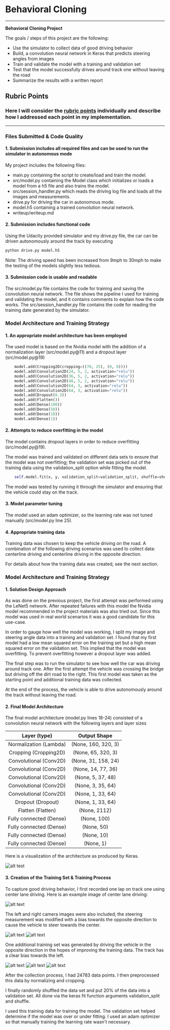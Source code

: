 # **Behavioral Cloning** 

---

**Behavioral Cloning Project**

The goals / steps of this project are the following:
* Use the simulator to collect data of good driving behavior
* Build, a convolution neural network in Keras that predicts steering angles from images
* Train and validate the model with a training and validation set
* Test that the model successfully drives around track one without leaving the road
* Summarize the results with a written report


[//]: # (Image References)

[model]: ./images/model.png "Model Visualization"
[center_center]: ./images/center_center.jpg "Center camera center"
[left_center]: ./images/left_center.jpg "Left camera center"
[right_center]: ./images/right_center.jpg "Right camera center"
[center_reverse]: ./images/reverse_center.jpg "Center camera center opposite direction"
[left_reverse]: ./images/reverse_left.jpg "Left camera center opposite direction"
[right_reverse]: ./images/reverse_right.jpg "Right camera center opposite direction"

## Rubric Points
### Here I will consider the [rubric points](https://review.udacity.com/#!/rubrics/432/view) individually and describe how I addressed each point in my implementation.  

---
### Files Submitted & Code Quality

#### 1. Submission includes all required files and can be used to run the simulator in autonomous mode

My project includes the following files:
* main.py containing the script to create/load and train the model.
* src/model.py containing the Model class which initializes or loads a model from a h5 file and also trains the model.
* src/session_handler.py which reads the driving log file and loads all the images and measurements.
* drive.py for driving the car in autonomous mode.
* model.h5 containing a trained convolution neural network.
* writeup/writeup.md

#### 2. Submission includes functional code
Using the Udacity provided simulator and my drive.py file, the car can be driven autonomously around the track by executing 
```sh
python drive.py model.h5
```

Note: The driving speed has been increased from 9mph to 30mph to make the testing of the models slightly less tedious.

#### 3. Submission code is usable and readable

The src/model.py file contains the code for training and saving the convolution neural network. The file shows the pipeline I used for training and validating the model, and it contains comments to explain how the code works.
The src/session_handler.py file contains the code for reading the training date generated by the simulator.

### Model Architecture and Training Strategy

#### 1. An appropriate model architecture has been employed

The used model is based on the Nvidia model with the addition of a normalization layer (src/model.py@11) and a dropout layer (src/model.py@19)

```python
    model.add(Cropping2D(cropping=((70, 25), (0, 0))))
    model.add(Convolution2D(24, 5, 2, activation="relu"))
    model.add(Convolution2D(36, 5, 2, activation="relu"))
    model.add(Convolution2D(48, 5, 2, activation="relu"))
    model.add(Convolution2D(64, 3, activation="relu"))
    model.add(Convolution2D(64, 3, activation="relu"))
    model.add(Dropout(0.3))
    model.add(Flatten())
    model.add(Dense(100))
    model.add(Dense(50))
    model.add(Dense(10))
    model.add(Dense(1))
```

#### 2. Attempts to reduce overfitting in the model

The model contains dropout layers in order to reduce overfitting (src/model.py@19).

The model was trained and validated on different data sets to ensure that the model was not overfitting; the validation set was picked out of the training data using the validation_split option while fitting the model.

```python
    self.model.fit(x, y, validation_split=validation_split, shuffle=shuffle, epochs=5)
```

The model was tested by running it through the simulator and ensuring that the vehicle could stay on the track.

#### 3. Model parameter tuning

The model used an adam optimizer, so the learning rate was not tuned manually (src/model.py line 25).

#### 4. Appropriate training data

Training data was chosen to keep the vehicle driving on the road. A combination of the following driving scenarios was used to collect data: centerline driving and centerline driving in the opposite direction.

For details about how the training data was created, see the next section.

### Model Architecture and Training Strategy

#### 1. Solution Design Approach

As was done on the previous project, the first attempt was performed using the LeNet5 network. After repeated failures with this model the Nvidia model recommended in the project materials was also tried out. Since this model was used in real world scenarios it was a good candidate for this use-case.


In order to gauge how well the model was working, I split my image and steering angle data into a training and validation set. I found that my first model had a low mean squared error on the training set but a high mean squared error on the validation set. This implied that the model was overfitting. To prevent overfitting however a dropout layer was added.

The final step was to run the simulator to see how well the car was driving around track one. After the first attempt the vehicle was crossing the bridge but driving off the dirt road to the right. This first model was taken as the starting point and additional training data was collected.

At the end of the process, the vehicle is able to drive autonomously around the track without leaving the road.

#### 2. Final Model Architecture

The final model architecture (model.py lines 18-24) consisted of a convolution neural network with the following layers and layer sizes

| Layer (type) | Output Shape |
|:---:|:---:|
| Normalization (Lambda) | (None, 160, 320, 3) |
| Cropping (Cropping2D) | (None, 65, 320, 3) |
| Convolutional (Conv2D) | (None, 31, 158, 24) |
| Convolutional (Conv2D) | (None, 14, 77, 36) |
| Convolutional (Conv2D) | (None, 5, 37, 48) |
| Convolutional (Conv2D) | (None, 3, 35, 64) |
| Convolutional (Conv2D) | (None, 1, 33, 64) |
| Dropout (Dropout) | (None, 1, 33, 64) |
| Flatten (Flatten) | (None, 2112) |
| Fully connected (Dense) | (None, 100) |
| Fully connected (Dense) | (None, 50) |
| Fully connected (Dense) | (None, 10) |
| Fully connected (Dense) | (None, 1) |

Here is a visualization of the architecture as produced by Keras.

![alt test][model]

#### 3. Creation of the Training Set & Training Process

To capture good driving behavior, I first recorded one lap on track one using center lane driving. Here is an example image of center lane driving:

![alt text][center_center]

The left and right camera images were also included; the steering measurement was modified with a bias towards the opposite direction to cause the vehicle to steer towards the center.

![alt text][left_center]
![alt text][right_center]

One additional training set was generated by driving the vehicle in the opposite direction in the hopes of improving the training data. The track has a clear bias towards the left.

![alt text][left_reverse]
![alt text][center_reverse]
![alt text][right_reverse]

After the collection process, I had 24783 data points. I then preprocessed this data by normalizing and cropping.

I finally randomly shuffled the data set and put 20% of the data into a validation set. All done via the keras fit function arguments validation_split and shuffle.

I used this training data for training the model. The validation set helped determine if the model was over or under fitting. I used an adam optimizer so that manually training the learning rate wasn't necessary.
